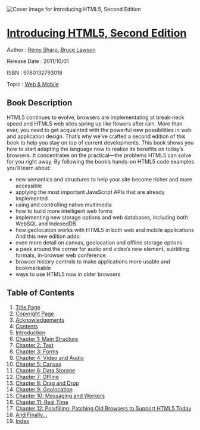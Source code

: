 ![Cover image for Introducing HTML5, Second Edition](https://imgdetail.ebookreading.net/cover/cover/web_mobile/EB9780132793018.jpg)

[Introducing HTML5, Second Edition](https://ebookreading.net/view/book/Introducing+HTML5%2C+Second+Edition-EB9780132793018_1.html "Introducing HTML5, Second Edition")
====================================================================================================================

Author : [Remy Sharp](https://ebookreading.net/search/author/Remy+Sharp),[ Bruce Lawson](https://ebookreading.net/search/author/+Bruce+Lawson)

Release Date : 2011/10/01

ISBN : 9780132793018

Topic : [Web & Mobile](https://ebookreading.net/search/category/web-mobile)

Book Description
-----------------

HTML5 continues to evolve, browsers are implementating at break-neck speed and HTML5 web sites spring up like flowers after rain. More than ever, you need to get acquainted with the powerful new possibilities in web and application design. That’s why we’ve crafted a second edition of this book to help you stay on top of current developments.
This book shows you how to start adapting the language now to realize its benefits on today’s browsers. It concentrates on the practical—the problems HTML5 can solve for you right away. By following the book’s hands-on HTML5 code examples you’ll learn about:
- new semantics and structures to help your site become richer and more accessible
- applying the most important JavaScript APIs that are already implemented
- using and controlling native multimedia
- how to build more intelligent web forms
- implementing new storage options and web databases, including both WebSQL and IndexedDB
- how geolocation works with HTML5 in both web and mobile applications
And this new edition adds:
- even more detail on canvas, geolocation and offline storage options
- a peek around the corner for audio and video’s new element, subtitling formats, in-browser web conference
- browser history controls to make applications more usable and bookmarkable
- ways to use HTML5 now in older browsers
              
Table of Contents
-----------------

1. [Title Page](https://ebookreading.net/view/book/Introducing+HTML5%2C+Second+Edition-EB9780132793018_2.html)
1. [Copyright Page](https://ebookreading.net/view/book/Introducing+HTML5%2C+Second+Edition-EB9780132793018_3.html)
1. [Acknowledgements](https://ebookreading.net/view/book/Introducing+HTML5%2C+Second+Edition-EB9780132793018_4.html)
1. [Contents](https://ebookreading.net/view/book/Introducing+HTML5%2C+Second+Edition-EB9780132793018_5.html)
1. [Introduction](https://ebookreading.net/view/book/Introducing+HTML5%2C+Second+Edition-EB9780132793018_6.html)
1. [Chapter 1: Main Structure](https://ebookreading.net/view/book/Introducing+HTML5%2C+Second+Edition-EB9780132793018_7.html)
1. [Chapter 2: Text](https://ebookreading.net/view/book/Introducing+HTML5%2C+Second+Edition-EB9780132793018_8.html)
1. [Chapter 3: Forms](https://ebookreading.net/view/book/Introducing+HTML5%2C+Second+Edition-EB9780132793018_10.html)
1. [Chapter 4: Video and Audio](https://ebookreading.net/view/book/Introducing+HTML5%2C+Second+Edition-EB9780132793018_0.html)
1. [Chapter 5: Canvas](https://ebookreading.net/view/book/Introducing+HTML5%2C+Second+Edition-EB9780132793018_0.html)
1. [Chapter 6: Data Storage](https://ebookreading.net/view/book/Introducing+HTML5%2C+Second+Edition-EB9780132793018_0.html)
1. [Chapter 7: Offline](https://ebookreading.net/view/book/Introducing+HTML5%2C+Second+Edition-EB9780132793018_0.html)
1. [Chapter 8: Drag and Drop](https://ebookreading.net/view/book/Introducing+HTML5%2C+Second+Edition-EB9780132793018_0.html)
1. [Chapter 9: Geolocation](https://ebookreading.net/view/book/Introducing+HTML5%2C+Second+Edition-EB9780132793018_0.html)
1. [Chapter 10: Messaging and Workers](https://ebookreading.net/view/book/Introducing+HTML5%2C+Second+Edition-EB9780132793018_0.html)
1. [Chapter 11: Real Time](https://ebookreading.net/view/book/Introducing+HTML5%2C+Second+Edition-EB9780132793018_0.html)
1. [Chapter 12: Polyfilling: Patching Old Browsers to Support HTML5 Today](https://ebookreading.net/view/book/Introducing+HTML5%2C+Second+Edition-EB9780132793018_0.html)
1. [And Finally...](https://ebookreading.net/view/book/Introducing+HTML5%2C+Second+Edition-EB9780132793018_0.html)
1. [Index](https://ebookreading.net/view/book/Introducing+HTML5%2C+Second+Edition-EB9780132793018_0.html)

